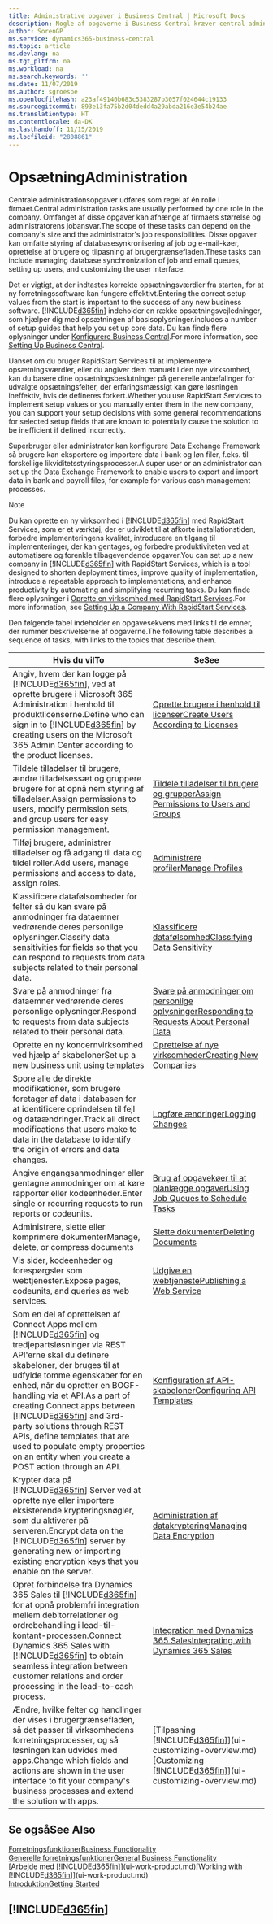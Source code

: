 ```yaml
---
title: Administrative opgaver i Business Central | Microsoft Docs
description: Nogle af opgaverne i Business Central kræver central administration og installation. Se, hvilke opgaver det er, og få at vide, hvad du skal gøre.
author: SorenGP
ms.service: dynamics365-business-central
ms.topic: article
ms.devlang: na
ms.tgt_pltfrm: na
ms.workload: na
ms.search.keywords: ''
ms.date: 11/07/2019
ms.author: sgroespe
ms.openlocfilehash: a23af49140b683c5383287b3057f024644c19133
ms.sourcegitcommit: 893e13fa75b2d04dedd4a29abda216e3e54b24ae
ms.translationtype: HT
ms.contentlocale: da-DK
ms.lasthandoff: 11/15/2019
ms.locfileid: "2808861"
---
```

# <a name="administration"></a><span data-ttu-id="f8745-104">Opsætning</span><span class="sxs-lookup"><span data-stu-id="f8745-104">Administration</span></span>
<span data-ttu-id="f8745-105">Centrale administrationsopgaver udføres som regel af én rolle i firmaet.</span><span class="sxs-lookup"><span data-stu-id="f8745-105">Central administration tasks are usually performed by one role in the company.</span></span> <span data-ttu-id="f8745-106">Omfanget af disse opgaver kan afhænge af firmaets størrelse og administratorens jobansvar.</span><span class="sxs-lookup"><span data-stu-id="f8745-106">The scope of these tasks can depend on the company's size and the administrator's job responsibilities.</span></span> <span data-ttu-id="f8745-107">Disse opgaver kan omfatte styring af databasesynkronisering af job og e-mail-køer, oprettelse af brugere og tilpasning af brugergrænsefladen.</span><span class="sxs-lookup"><span data-stu-id="f8745-107">These tasks can include managing database synchronization of job and email queues, setting up users, and customizing the user interface.</span></span>  

<span data-ttu-id="f8745-108">Det er vigtigt, at der indtastes korrekte opsætningsværdier fra starten, for at ny forretningssoftware kan fungere effektivt.</span><span class="sxs-lookup"><span data-stu-id="f8745-108">Entering the correct setup values from the start is important to the success of any new business software.</span></span> [!INCLUDE[d365fin](includes/d365fin_md.md)] <span data-ttu-id="f8745-109">indeholder en række opsætningsvejledninger, som hjælper dig med opsætningen af basisoplysninger.</span><span class="sxs-lookup"><span data-stu-id="f8745-109">includes a number of setup guides that help you set up core data.</span></span> <span data-ttu-id="f8745-110">Du kan finde flere oplysninger under [Konfigurere Business Central](setup.md).</span><span class="sxs-lookup"><span data-stu-id="f8745-110">For more information, see [Setting Up Business Central](setup.md).</span></span>

<span data-ttu-id="f8745-111">Uanset om du bruger RapidStart Services til at implementere opsætningsværdier, eller du angiver dem manuelt i den nye virksomhed, kan du basere dine opsætningsbeslutninger på generelle anbefalinger for udvalgte opsætningsfelter, der erfaringsmæssigt kan gøre løsningen ineffektiv, hvis de defineres forkert.</span><span class="sxs-lookup"><span data-stu-id="f8745-111">Whether you use RapidStart Services to implement setup values or you manually enter them in the new company, you can support your setup decisions with some general recommendations for selected setup fields that are known to potentially cause the solution to be inefficient if defined incorrectly.</span></span>  

<span data-ttu-id="f8745-112">Superbruger eller administrator kan konfigurere Data Exchange Framework så brugere kan eksportere og importere data i bank og løn filer, f.eks. til forskellige likviditetsstyringsprocesser.</span><span class="sxs-lookup"><span data-stu-id="f8745-112">A super user or an administrator can set up the Data Exchange Framework to enable users to export and import data in bank and payroll files, for example for various cash management processes.</span></span>

> [!NOTE]
> <span data-ttu-id="f8745-113">Du kan oprette en ny virksomhed i [!INCLUDE[d365fin](includes/d365fin_md.md)] med RapidStart Services, som er et værktøj, der er udviklet til at afkorte installationstiden, forbedre implementeringens kvalitet, introducere en tilgang til implementeringer, der kan gentages, og forbedre produktiviteten ved at automatisere og forenkle tilbagevendende opgaver.</span><span class="sxs-lookup"><span data-stu-id="f8745-113">You can set up a new company in [!INCLUDE[d365fin](includes/d365fin_md.md)] with RapidStart Services, which is a tool designed to shorten deployment times, improve quality of implementation, introduce a repeatable approach to implementations, and enhance productivity by automating and simplifying recurring tasks.</span></span> <span data-ttu-id="f8745-114">Du kan finde flere oplysninger i [Oprette en virksomhed med RapidStart Services](admin-set-up-a-company-with-rapidstart.md).</span><span class="sxs-lookup"><span data-stu-id="f8745-114">For more information, see [Setting Up a Company With RapidStart Services](admin-set-up-a-company-with-rapidstart.md).</span></span>

<span data-ttu-id="f8745-115">Den følgende tabel indeholder en opgavesekvens med links til de emner, der rummer beskrivelserne af opgaverne.</span><span class="sxs-lookup"><span data-stu-id="f8745-115">The following table describes a sequence of tasks, with links to the topics that describe them.</span></span>   

|<span data-ttu-id="f8745-116">**Hvis du vil**</span><span class="sxs-lookup"><span data-stu-id="f8745-116">**To**</span></span>|<span data-ttu-id="f8745-117">**Se**</span><span class="sxs-lookup"><span data-stu-id="f8745-117">**See**</span></span>|  
|------------|-------------|  
|<span data-ttu-id="f8745-118">Angiv, hvem der kan logge på [!INCLUDE[d365fin](includes/d365fin_md.md)], ved at oprette brugere i Microsoft 365 Administration i henhold til produktlicenserne.</span><span class="sxs-lookup"><span data-stu-id="f8745-118">Define who can sign in to [!INCLUDE[d365fin](includes/d365fin_md.md)] by creating users on the Microsoft 365 Admin Center according to the product licenses.</span></span>|[<span data-ttu-id="f8745-119">Oprette brugere i henhold til licenser</span><span class="sxs-lookup"><span data-stu-id="f8745-119">Create Users According to Licenses</span></span>](ui-how-users-permissions.md)| 
|<span data-ttu-id="f8745-120">Tildele tilladelser til brugere, ændre tilladelsessæt og gruppere brugere for at opnå nem styring af tilladelser.</span><span class="sxs-lookup"><span data-stu-id="f8745-120">Assign permissions to users, modify permission sets, and group users for easy permission management.</span></span>|[<span data-ttu-id="f8745-121">Tildele tilladelser til brugere og grupper</span><span class="sxs-lookup"><span data-stu-id="f8745-121">Assign Permissions to Users and Groups</span></span>](ui-how-users-permissions.md)|
|<span data-ttu-id="f8745-122">Tilføj brugere, administrer tilladelser og få adgang til data og tildel roller.</span><span class="sxs-lookup"><span data-stu-id="f8745-122">Add users, manage permissions and access to data, assign roles.</span></span>|[<span data-ttu-id="f8745-123">Administrere profiler</span><span class="sxs-lookup"><span data-stu-id="f8745-123">Manage Profiles</span></span>](admin-users-profiles-roles.md)|
|<span data-ttu-id="f8745-124">Klassificere datafølsomheder for felter så du kan svare på anmodninger fra dataemner vedrørende deres personlige oplysninger.</span><span class="sxs-lookup"><span data-stu-id="f8745-124">Classify data sensitivities for fields so that you can respond to requests from data subjects related to their personal data.</span></span>|[<span data-ttu-id="f8745-125">Klassificere datafølsomhed</span><span class="sxs-lookup"><span data-stu-id="f8745-125">Classifying Data Sensitivity</span></span>](admin-classifying-data-sensitivity.md)|
|<span data-ttu-id="f8745-126">Svare på anmodninger fra dataemner vedrørende deres personlige oplysninger.</span><span class="sxs-lookup"><span data-stu-id="f8745-126">Respond to requests from data subjects related to their personal data.</span></span>|[<span data-ttu-id="f8745-127">Svare på anmodninger om personlige oplysninger</span><span class="sxs-lookup"><span data-stu-id="f8745-127">Responding to Requests About Personal Data</span></span>](admin-responding-to-requests-about-personal-data.md)|
|<span data-ttu-id="f8745-128">Oprette en ny koncernvirksomhed ved hjælp af skabeloner</span><span class="sxs-lookup"><span data-stu-id="f8745-128">Set up a new business unit using templates</span></span>|[<span data-ttu-id="f8745-129">Oprettelse af nye virksomheder</span><span class="sxs-lookup"><span data-stu-id="f8745-129">Creating New Companies</span></span>](about-new-company.md)|
|<span data-ttu-id="f8745-130">Spore alle de direkte modifikationer, som brugere foretager af data i databasen for at identificere oprindelsen til fejl og dataændringer.</span><span class="sxs-lookup"><span data-stu-id="f8745-130">Track all direct modifications that users make to data in the database to identify the origin of errors and data changes.</span></span>|[<span data-ttu-id="f8745-131">Logføre ændringer</span><span class="sxs-lookup"><span data-stu-id="f8745-131">Logging Changes</span></span>](across-log-changes.md)|  
|<span data-ttu-id="f8745-132">Angive engangsanmodninger eller gentagne anmodninger om at køre rapporter eller kodeenheder.</span><span class="sxs-lookup"><span data-stu-id="f8745-132">Enter single or recurring requests to run reports or codeunits.</span></span>|[<span data-ttu-id="f8745-133">Brug af opgavekøer til at planlægge opgaver</span><span class="sxs-lookup"><span data-stu-id="f8745-133">Using Job Queues to Schedule Tasks</span></span>](admin-job-queues-schedule-tasks.md)|  
|<span data-ttu-id="f8745-134">Administrere, slette eller komprimere dokumenter</span><span class="sxs-lookup"><span data-stu-id="f8745-134">Manage, delete, or compress documents</span></span>|[<span data-ttu-id="f8745-135">Slette dokumenter</span><span class="sxs-lookup"><span data-stu-id="f8745-135">Deleting Documents</span></span>](admin-manage-documents.md)|  
|<span data-ttu-id="f8745-136">Vis sider, kodeenheder og forespørgsler som webtjenester.</span><span class="sxs-lookup"><span data-stu-id="f8745-136">Expose pages, codeunits, and queries as web services.</span></span>|[<span data-ttu-id="f8745-137">Udgive en webtjeneste</span><span class="sxs-lookup"><span data-stu-id="f8745-137">Publishing a Web Service</span></span>](across-how-publish-web-service.md)|
|<span data-ttu-id="f8745-138">Som en del af oprettelsen af Connect Apps mellem [!INCLUDE[d365fin](includes/d365fin_md.md)] og tredjepartsløsninger via REST API'erne skal du definere skabeloner, der bruges til at udfylde tomme egenskaber for en enhed, når du opretter en BOGF-handling via et API.</span><span class="sxs-lookup"><span data-stu-id="f8745-138">As a part of creating Connect apps between [!INCLUDE[d365fin](includes/d365fin_md.md)] and 3rd-party solutions through REST APIs, define templates that are used to populate empty properties on an entity when you create a POST action through an API.</span></span>|[<span data-ttu-id="f8745-139">Konfiguration af API-skabeloner</span><span class="sxs-lookup"><span data-stu-id="f8745-139">Configuring API Templates</span></span>](admin-configuring-api-template.md)|
|<span data-ttu-id="f8745-140">Krypter data på [!INCLUDE[d365fin](includes/d365fin_md.md)] Server ved at oprette nye eller importere eksisterende krypteringsnøgler, som du aktiverer på serveren.</span><span class="sxs-lookup"><span data-stu-id="f8745-140">Encrypt data on the [!INCLUDE[d365fin](includes/d365fin_md.md)] server by generating new or importing existing encryption keys that you enable on the server.</span></span>|[<span data-ttu-id="f8745-141">Administration af datakryptering</span><span class="sxs-lookup"><span data-stu-id="f8745-141">Managing Data Encryption</span></span>](admin-manage-data-encryption.md)|
|<span data-ttu-id="f8745-142">Opret forbindelse fra Dynamics 365 Sales til [!INCLUDE[d365fin](includes/d365fin_md.md)] for at opnå problemfri integration mellem debitorrelationer og ordrebehandling i lead-til-kontant-processen.</span><span class="sxs-lookup"><span data-stu-id="f8745-142">Connect Dynamics 365 Sales with [!INCLUDE[d365fin](includes/d365fin_md.md)] to obtain seamless integration between customer relations and order processing in the lead-to-cash process.</span></span>|[<span data-ttu-id="f8745-143">Integration med Dynamics 365 Sales</span><span class="sxs-lookup"><span data-stu-id="f8745-143">Integrating with Dynamics 365 Sales</span></span>](admin-prepare-dynamics-365-for-sales-for-integration.md)|
|<span data-ttu-id="f8745-144">Ændre, hvilke felter og handlinger der vises i brugergrænsefladen, så det passer til virksomhedens forretningsprocesser, og så løsningen kan udvides med apps.</span><span class="sxs-lookup"><span data-stu-id="f8745-144">Change which fields and actions are shown in the user interface to fit your company's business processes and extend the solution with apps.</span></span>|<span data-ttu-id="f8745-145">[Tilpasning [!INCLUDE[d365fin](includes/d365fin_md.md)]](ui-customizing-overview.md)</span><span class="sxs-lookup"><span data-stu-id="f8745-145">[Customizing [!INCLUDE[d365fin](includes/d365fin_md.md)]](ui-customizing-overview.md)</span></span>|

## <a name="see-also"></a><span data-ttu-id="f8745-146">Se også</span><span class="sxs-lookup"><span data-stu-id="f8745-146">See Also</span></span>
[<span data-ttu-id="f8745-147">Forretningsfunktioner</span><span class="sxs-lookup"><span data-stu-id="f8745-147">Business Functionality</span></span>](across-business-functionality.md)  
[<span data-ttu-id="f8745-148">Generelle forretningsfunktioner</span><span class="sxs-lookup"><span data-stu-id="f8745-148">General Business Functionality</span></span>](ui-across-business-areas.md)  
<span data-ttu-id="f8745-149">[Arbejde med [!INCLUDE[d365fin](includes/d365fin_md.md)]](ui-work-product.md)</span><span class="sxs-lookup"><span data-stu-id="f8745-149">[Working with [!INCLUDE[d365fin](includes/d365fin_md.md)]](ui-work-product.md)</span></span>  
[<span data-ttu-id="f8745-150">Introduktion</span><span class="sxs-lookup"><span data-stu-id="f8745-150">Getting Started</span></span>](product-get-started.md)    

## [!INCLUDE[d365fin](includes/free_trial_md.md)]  
